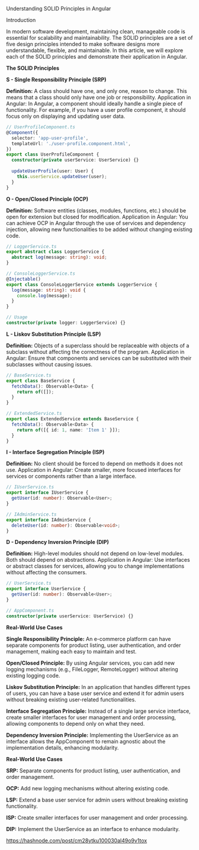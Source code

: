 Understanding SOLID Principles in Angular

Introduction

In modern software development, maintaining clean, manageable code is essential for scalability and maintainability. The SOLID principles are a set of five design principles intended to make software designs more understandable, flexible, and maintainable. In this article, we will explore each of the SOLID principles and demonstrate their application in Angular.

**The SOLID Principles**

**S - Single Responsibility Principle (SRP)**

**Definition:** A class should have one, and only one, reason to change. This means that a class should only have one job or responsibility. Application in Angular: In Angular, a component should ideally handle a single piece of functionality. For example, if you have a user profile component, it should focus only on displaying and updating user data.

```typescript
// UserProfileComponent.ts
@Component({
  selector: 'app-user-profile',
  templateUrl: './user-profile.component.html',
})
export class UserProfileComponent {
  constructor(private userService: UserService) {}
  
  updateUserProfile(user: User) {
    this.userService.updateUser(user);
  }
}
```
**O - Open/Closed Principle (OCP)**

**Definition:** Software entities (classes, modules, functions, etc.) should be open for extension but closed for modification. Application in Angular: You can achieve OCP in Angular through the use of services and dependency injection, allowing new functionalities to be added without changing existing code.

```typescript
// LoggerService.ts
export abstract class LoggerService {
  abstract log(message: string): void;
}

// ConsoleLoggerService.ts
@Injectable()
export class ConsoleLoggerService extends LoggerService {
  log(message: string): void {
    console.log(message);
  }
}

// Usage
constructor(private logger: LoggerService) {}
```

**L - Liskov Substitution Principle (LSP)**

**Definition:** Objects of a superclass should be replaceable with objects of a subclass without affecting the correctness of the program. Application in Angular: Ensure that components and services can be substituted with their subclasses without causing issues.

```typescript
// BaseService.ts
export class BaseService {
  fetchData(): Observable<Data> {
    return of([]);
  }
}

// ExtendedService.ts
export class ExtendedService extends BaseService {
  fetchData(): Observable<Data> {
    return of([{ id: 1, name: 'Item 1' }]);
  }
}
```

**I - Interface Segregation Principle (ISP)**

**Definition:** No client should be forced to depend on methods it does not use. Application in Angular: Create smaller, more focused interfaces for services or components rather than a large interface.

```typescript
// IUserService.ts
export interface IUserService {
  getUser(id: number): Observable<User>;
}

// IAdminService.ts
export interface IAdminService {
  deleteUser(id: number): Observable<void>;
}
```

**D - Dependency Inversion Principle (DIP)**

**Definition:** High-level modules should not depend on low-level modules. Both should depend on abstractions. Application in Angular: Use interfaces or abstract classes for services, allowing you to change implementations without affecting the consumers.

```typescript
// UserService.ts
export interface UserService {
  getUser(id: number): Observable<User>;
}

// AppComponent.ts
constructor(private userService: UserService) {}
```

**Real-World Use Cases**

**Single Responsibility Principle:** An e-commerce platform can have separate components for product listing, user authentication, and order management, making each easy to maintain and test.

**Open/Closed Principle:** By using Angular services, you can add new logging mechanisms (e.g., FileLogger, RemoteLogger) without altering existing logging code.

**Liskov Substitution Principle:** In an application that handles different types of users, you can have a base user service and extend it for admin users without breaking existing user-related functionalities.

**Interface Segregation Principle:** Instead of a single large service interface, create smaller interfaces for user management and order processing, allowing components to depend only on what they need.

**Dependency Inversion Principle:** Implementing the UserService as an interface allows the AppComponent to remain agnostic about the implementation details, enhancing modularity.

**Real-World Use Cases**

**SRP:** Separate components for product listing, user authentication, and order management.

**OCP:** Add new logging mechanisms without altering existing code.

**LSP:** Extend a base user service for admin users without breaking existing functionality.

**ISP:** Create smaller interfaces for user management and order processing.

**DIP:** Implement the UserService as an interface to enhance modularity.

https://hashnode.com/post/cm28ytku100030al49o9v1tox
